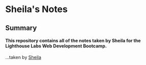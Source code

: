 # Sheila's Notes

## Summary

#### This repository contains all of the notes taken by Sheila for the Lighthouse Labs Web Development Bootcamp.

...taken by [Sheila](https://infrotrade.netlify.app/)
